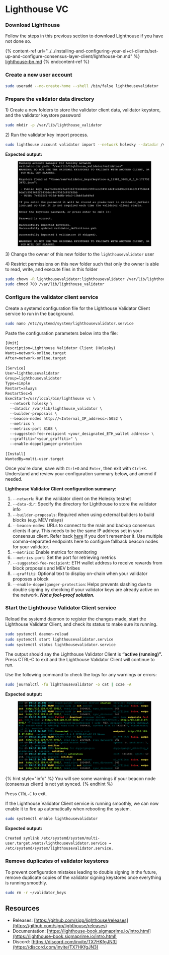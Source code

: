 # Lighthouse VC

### Download Lighthouse

Follow the steps in this previous section to download Lighthouse if you have not done so.

{% content-ref url="../../installing-and-configuring-your-el+cl-clients/set-up-and-configure-consensus-layer-client/lighthouse-bn.md" %}
[lighthouse-bn.md](../../installing-and-configuring-your-el+cl-clients/set-up-and-configure-consensus-layer-client/lighthouse-bn.md)
{% endcontent-ref %}

### Create a new user account

```sh
sudo useradd --no-create-home --shell /bin/false lighthousevalidator
```

### Prepare the validator data directory

1\) Create a new folders to store the validator client data, validator keystore, and the validator keystore password

```sh
sudo mkdir -p /var/lib/lighthouse_validator
```

2\) Run the validator key import process.

```sh
sudo lighthouse account validator import --network holesky --datadir /var/lib/lighthouse_validator --directory=$HOME/validator_keys
```

**Expected output:**

<figure><img src="../../.gitbook/assets/image (1) (1) (1) (1) (1) (1) (1) (1) (1) (1) (1) (1) (1) (1) (1) (1) (1) (1).png" alt=""><figcaption></figcaption></figure>

3\) Change the owner of this new folder to the `lighthousevalidator` user

4\) Restrict permissions on this new folder such that only the owner is able to read, write, and execute files in this folder

```sh
sudo chown -R lighthousevalidator:lighthousevalidator /var/lib/lighthouse_validator
sudo chmod 700 /var/lib/lighthouse_validator
```

### Configure the validator client service

Create a systemd configuration file for the Lighthouse Validator Client service to run in the background.

```bash
sudo nano /etc/systemd/system/lighthousevalidator.service
```

Paste the configuration parameters below into the file:

```
[Unit]
Description=Lighthouse Validator Client (Holesky)
Wants=network-online.target
After=network-online.target

[Service]
User=lighthousevalidator
Group=lighthousevalidator
Type=simple
Restart=always
RestartSec=5
ExecStart=/usr/local/bin/lighthouse vc \
  --network holesky \
  --datadir /var/lib/lighthouse_validator \
  --builder-proposals \
  --beacon-nodes http://<Internal_IP_address>:5052 \
  --metrics \
  --metrics-port 8108 \
  --suggested-fee-recipient <your_designated_ETH_wallet address> \
  --graffiti="<your_graffiti>" \
  --enable-doppelganger-protection

[Install]
WantedBy=multi-user.target
```

Once you're done, save with `Ctrl+O` and `Enter`, then exit with `Ctrl+X`. Understand and review your configuration summary below, and amend if needed.

**Lighthouse Validator Client configuration summary:**

1. `--network`: Run the validator client on the Holesky testnet
2. `--data-dir`: Specify the directory for Lighthouse to store the validator info
3. `--builder-proposals`: Required when using external builders to build blocks (e.g. MEV relays)
4. `--beacon-nodes`: URLs to connect to the main and backup consensus clients if any. This needs to be the same IP address set in your consensus client. Refer back [here](../../installing-and-configuring-your-el+cl-clients/set-up-and-configure-consensus-layer-client/) if you don't remember it. Use multiple comma-separated endpoints here to configure fallback beacon nodes for your validator.&#x20;
5. `--metrics`: Enable metrics for monitoring
6. `--metrics-port`: Set the port for retrieving metrics
7. `--suggested-fee-recipient`: ETH wallet address to receive rewards from block proposals and MEV bribes
8. `--graffiti`: Optional text to display on-chain when your validator proposes a block
9. `--enable-doppelganger-protection`: Helps prevents slashing due to double signing by checking if your validator keys are already active on the network. _**Not a fool-proof solution.**_

### Start the Lighthouse Validator Client service

Reload the systemd daemon to register the changes made, start the Lighthouse Validator Client, and check its status to make sure its running.

```bash
sudo systemctl daemon-reload
sudo systemctl start lighthousevalidator.service
sudo systemctl status lighthousevalidator.service
```

The output should say the Lighthouse Validator Client is **“active (running)”.** Press CTRL-C to exit and the Lighthouse Validator Client will continue to run.

Use the following command to check the logs for any warnings or errors:

```bash
sudo journalctl -fu lighthousevalidator -o cat | ccze -A
```

**Expected output:**

<figure><img src="../../.gitbook/assets/image (2) (1) (1) (1) (1) (1) (1) (1) (1) (1) (1) (1).png" alt=""><figcaption></figcaption></figure>

{% hint style="info" %}
You will see some warnings if your beacon node (consensus client) is not yet synced.
{% endhint %}

Press `CTRL-C` to exit.

If the Lighthouse Validator Client service is running smoothly, we can now enable it to fire up automatically when rebooting the system.

```bash
sudo systemctl enable lighthousevalidator
```

**Expected output:**

```
Created symlink /etc/systemd/system/multi-user.target.wants/lighthousevalidator.service → /etc/systemd/system/lighthousevalidator.service.
```

### Remove duplicates of validator keystores

To prevent configuration mistakes leading to double signing in the future, remove duplicate copies of the validator signing keystores once everything is running smoothly.

```sh
sudo rm -r ~/validator_keys
```

## Resources

* Releases: [https://github.com/sigp/lighthouse/releases](https://github.com/sigp/lighthouse/releases)
* Documentation: [https://lighthouse-book.sigmaprime.io/intro.html](https://lighthouse-book.sigmaprime.io/intro.html)
* Discord: [https://discord.com/invite/TX7HKfgJN3](https://discord.com/invite/TX7HKfgJN3)
